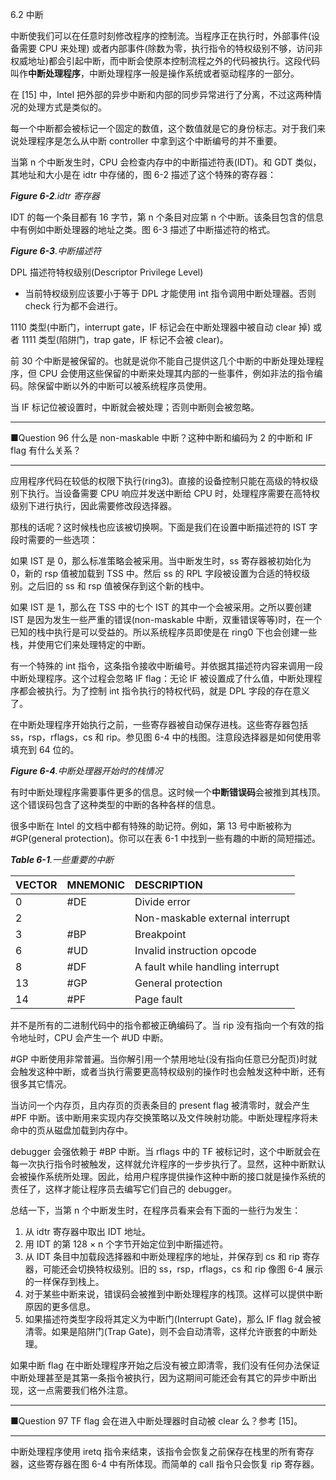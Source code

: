 6.2 中断

中断使我们可以在任意时刻修改程序的控制流。当程序正在执行时，外部事件\(设备需要 CPU 来处理\) 或者内部事件\(除数为零，执行指令的特权级别不够，访问非权威地址\)都会引起中断，而中断会使原本控制流程之外的代码被执行。这段代码叫作**中断处理程序**，中断处理程序一般是操作系统或者驱动程序的一部分。

在 \[15\] 中，Intel 把外部的异步中断和内部的同步异常进行了分离，不过这两种情况的处理方式是类似的。

每一个中断都会被标记一个固定的数值，这个数值就是它的身份标志。对于我们来说处理程序是怎么从中断 controller 中拿到这个中断编号的并不重要。

当第 n 个中断发生时，CPU 会检查内存中的中断描述符表\(IDT\)。和 GDT 类似，其地址和大小是在 idtr 中存储的，图 6-2 描述了这个特殊的寄存器：

_**Figure 6-2**.idtr 寄存器_

IDT 的每一个条目都有 16 字节，第 n 个条目对应第 n 个中断。该条目包含的信息中有例如中断处理器的地址之类。图 6-3 描述了中断描述符的格式。

_**Figure 6-3**.中断描述符_

DPL 描述符特权级别\(Descriptor Privilege Level\)

* 当前特权级别应该要小于等于 DPL 才能使用 int 指令调用中断处理器。否则 check 行为都不会进行。

1110 类型\(中断门，interrupt gate，IF 标记会在中断处理器中被自动 clear 掉\) 或者 1111 类型\(陷阱门，trap gate，IF 标记不会被 clear\)。

前 30 个中断是被保留的。也就是说你不能自己提供这几个中断的中断处理处理程序，但 CPU 会使用这些保留的中断来处理其内部的一些事件，例如非法的指令编码。除保留中断以外的中断可以被系统程序员使用。

当 IF 标记位被设置时，中断就会被处理；否则中断则会被忽略。

---

■Question 96 什么是 non-maskable 中断？这种中断和编码为 2 的中断和 IF flag 有什么关系？

---

应用程序代码在较低的权限下执行\(ring3\)。直接的设备控制只能在高级的特权级别下执行。当设备需要 CPU 响应并发送中断给 CPU 时，处理程序需要在高特权级别下进行执行，因此需要修改段选择器。

那栈的话呢？这时候栈也应该被切换啊。下面是我们在设置中断描述符的 IST 字段时需要的一些选项：

如果 IST 是 0，那么标准策略会被采用。当中断发生时，ss 寄存器被初始化为 0，新的 rsp 值被加载到 TSS 中。然后 ss 的 RPL 字段被设置为合适的特权级别。之后旧的 ss 和 rsp 值被保存到这个新的栈中。

如果 IST 是 1，那么在 TSS 中的七个 IST 的其中一个会被采用。之所以要创建 IST 是因为发生一些严重的错误\(non-maskable 中断，双重错误等等\)时，在一个已知的栈中执行是可以受益的。所以系统程序员即使是在 ring0 下也会创建一些栈，并使用它们来处理特定的中断。

有一个特殊的 int 指令，这条指令接收中断编号。并依据其描述符内容来调用一段中断处理程序。这个过程会忽略 IF flag：无论 IF 被设置成了什么值，中断处理程序都会被执行。为了控制 int 指令执行的特权代码，就是 DPL 字段的存在意义了。

在中断处理程序开始执行之前，一些寄存器被自动保存进栈。这些寄存器包括 ss，rsp，rflags，cs 和 rip。参见图 6-4 中的栈图。注意段选择器是如何使用零填充到 64 位的。

_**Figure 6-4**.中断处理器开始时的栈情况_

有时中断处理程序需要事件更多的信息。这时候一个**中断错误码**会被推到其栈顶。这个错误码包含了这种类型的中断的各种各样的信息。

很多中断在 Intel 的文档中都有特殊的助记符。例如，第 13 号中断被称为\#GP\(general protection\)。你可以在表 6-1 中找到一些有趣的中断的简短描述。

_**Table 6-1**.一些重要的中断_

| VECTOR | MNEMONIC | DESCRIPTION |
| :--- | :--- | :--- |
| 0 | \#DE | Divide error |
| 2 |  | Non-maskable external interrupt |
| 3 | \#BP | Breakpoint |
| 6 | \#UD | Invalid instruction opcode |
| 8 | \#DF | A fault while handling interrupt |
| 13 | \#GP | General protection |
| 14 | \#PF | Page fault |

并不是所有的二进制代码中的指令都被正确编码了。当 rip 没有指向一个有效的指令地址时，CPU 会产生一个 \#UD 中断。

\#GP 中断使用非常普遍。当你解引用一个禁用地址\(没有指向任意已分配页\)时就会触发这种中断，或者当执行需要更高特权级别的操作时也会触发这种中断，还有很多其它情况。

当访问一个内存页，且内存页的页表条目的 present flag 被清零时，就会产生 \#PF 中断。该中断用来实现内存交换策略以及文件映射功能。中断处理程序将未命中的页从磁盘加载到内存中。

debugger 会强依赖于 \#BP 中断。当 rflags 中的 TF 被标记时，这个中断就会在每一次执行指令时被触发，这样就允许程序的一步步执行了。显然，这种中断默认会被操作系统所处理。因此，给用户程序提供操作这种中断的接口就是操作系统的责任了，这样才能让程序员去编写它们自己的 debugger。

总结一下，当第 n 个中断发生时，在程序员看来会有下面的一些行为发生：

1. 从 idtr 寄存器中取出 IDT 地址。
2. 用 IDT 的第 128 × n 个字节开始定位到中断描述符。
3. 从 IDT 条目中加载段选择器和中断处理程序的地址，并保存到 cs 和 rip 寄存器，可能还会切换特权级别。旧的 ss，rsp，rflags，cs 和 rip 像图 6-4 展示的一样保存到栈上。
4. 对于某些中断来说，错误码会被推到中断处理程序的栈顶。这样可以提供中断原因的更多信息。
5. 如果描述符类型字段将其定义为中断门\(Interrupt Gate\)，那么 IF flag 就会被清零。如果是陷阱门\(Trap Gate\)，则不会自动清零，这样允许嵌套的中断处理。

如果中断 flag 在中断处理程序开始之后没有被立即清零，我们没有任何办法保证中断处理甚至是其第一条指令被执行，因为这期间可能还会有其它的异步中断出现，这一点需要我们格外注意。

---

■Question 97 TF flag 会在进入中断处理器时自动被 clear 么？参考 \[15\]。

---

中断处理程序使用 iretq 指令来结束，该指令会恢复之前保存在栈里的所有寄存器，这些寄存器在图 6-4 中有所体现。而简单的 call 指令只会恢复 rip 寄存器。


